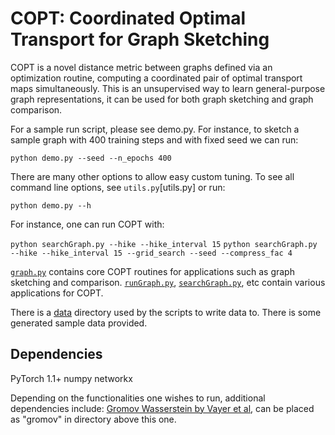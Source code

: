 
# COPT: Coordinated Optimal Transport for Graph Sketching

COPT is a novel distance metric between graphs defined via an optimization routine, computing a coordinated pair of optimal transport maps simultaneously. This is an unsupervised way to learn general-purpose graph representations, it can be used for both graph sketching and graph comparison.

For a sample run script, please see demo.py. For instance, to sketch a sample graph with 400 training steps and with fixed seed we can run:

`python demo.py --seed --n_epochs 400`

There are many other options to allow easy custom tuning. To see all command line options, see `utils.py`[utils.py] or run:

`python demo.py --h`

For instance, one can run COPT with:

`python searchGraph.py --hike --hike_interval 15`
`python searchGraph.py --hike --hike_interval 15 --grid_search --seed --compress_fac 4`

[`graph.py`](graph.py) contains core COPT routines for applications such as graph sketching and comparison.
[`runGraph.py`](runGraph.py), [`searchGraph.py`](searchGraph.py), etc contain various applications for COPT.

There is a [data](data) directory used by the scripts to write data to. There is some generated sample data provided.

## Dependencies

PyTorch 1.1+
numpy
networkx

Depending on the functionalities one wishes to run, additional dependencies include:
[Gromov Wasserstein by Vayer et al](https://github.com/tvayer/FGW), can be placed as "gromov" in directory above this one.

